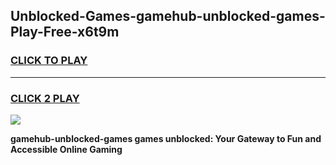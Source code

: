 
## Unblocked-Games-gamehub-unblocked-games-Play-Free-x6t9m
<h3>
<a href="https://premium76.site?title=gamehub-unblocked-games&ref=10A">CLICK TO PLAY</a></h3>
<hr>

<h3>
<a href="https://premium76.site?title=gamehub-unblocked-games&ref=10A">CLICK 2 PLAY</a>
  
</h3>

<a href="https://premium76.site?title=gamehub-unblocked-games&ref=10A"><img src="https://clearcache.store/games.png"></a>


**gamehub-unblocked-games games unblocked: Your Gateway to Fun and Accessible Online Gaming**
